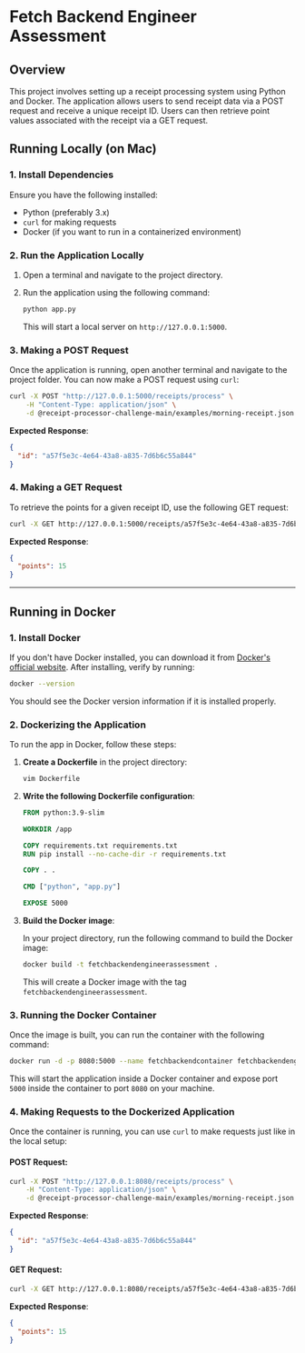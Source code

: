 # Fetch Backend Engineer Assessment

## Overview

This project involves setting up a receipt processing system using Python and Docker. The application allows users to send receipt data via a POST request and receive a unique receipt ID. Users can then retrieve point values associated with the receipt via a GET request.

## Running Locally (on Mac)

### 1. **Install Dependencies**

Ensure you have the following installed:

- Python (preferably 3.x)
- `curl` for making requests
- Docker (if you want to run in a containerized environment)

### 2. **Run the Application Locally**

1. Open a terminal and navigate to the project directory.

2. Run the application using the following command:
   ```bash
   python app.py
   ```

   This will start a local server on `http://127.0.0.1:5000`.

### 3. **Making a POST Request**

Once the application is running, open another terminal and navigate to the project folder. You can now make a POST request using `curl`:

```bash
curl -X POST "http://127.0.0.1:5000/receipts/process" \
    -H "Content-Type: application/json" \
    -d @receipt-processor-challenge-main/examples/morning-receipt.json
```

**Expected Response**:
```json
{
  "id": "a57f5e3c-4e64-43a8-a835-7d6b6c55a844"
}
```

### 4. **Making a GET Request**

To retrieve the points for a given receipt ID, use the following GET request:

```bash
curl -X GET http://127.0.0.1:5000/receipts/a57f5e3c-4e64-43a8-a835-7d6b6c55a844/points
```

**Expected Response**:
```json
{
  "points": 15
}
```

---

## Running in Docker

### 1. **Install Docker**

If you don't have Docker installed, you can download it from [Docker's official website](https://www.docker.com/). After installing, verify by running:

```bash
docker --version
```

You should see the Docker version information if it is installed properly.

### 2. **Dockerizing the Application**

To run the app in Docker, follow these steps:

1. **Create a Dockerfile** in the project directory:

   ```bash
   vim Dockerfile
   ```

2. **Write the following Dockerfile configuration**:

   ```Dockerfile
   FROM python:3.9-slim

   WORKDIR /app
   
   COPY requirements.txt requirements.txt
   RUN pip install --no-cache-dir -r requirements.txt
   
   COPY . .
   
   CMD ["python", "app.py"]
   
   EXPOSE 5000

   ```

3. **Build the Docker image**:

   In your project directory, run the following command to build the Docker image:

   ```bash
   docker build -t fetchbackendengineerassessment .
   ```

   This will create a Docker image with the tag `fetchbackendengineerassessment`.

### 3. **Running the Docker Container**

Once the image is built, you can run the container with the following command:

```bash
docker run -d -p 8080:5000 --name fetchbackendcontainer fetchbackendengineerassessment
```

This will start the application inside a Docker container and expose port `5000` inside the container to port `8080` on your machine.

### 4. **Making Requests to the Dockerized Application**

Once the container is running, you can use `curl` to make requests just like in the local setup:

#### POST Request:

```bash
curl -X POST "http://127.0.0.1:8080/receipts/process" \
    -H "Content-Type: application/json" \
    -d @receipt-processor-challenge-main/examples/morning-receipt.json
```

**Expected Response**:
```json
{
  "id": "a57f5e3c-4e64-43a8-a835-7d6b6c55a844"
}
```

#### GET Request:

```bash
curl -X GET http://127.0.0.1:8080/receipts/a57f5e3c-4e64-43a8-a835-7d6b6c55a844/points
```

**Expected Response**:
```json
{
  "points": 15
}
```
